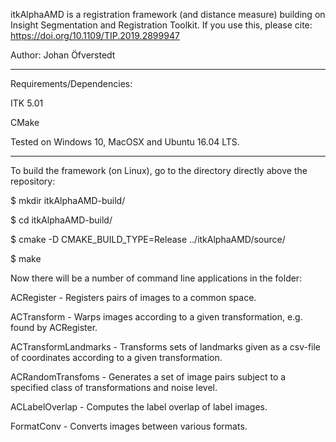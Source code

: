 
itkAlphaAMD is a registration framework (and distance measure) building on Insight Segmentation and Registration Toolkit.
If you use this, please cite: https://doi.org/10.1109/TIP.2019.2899947

Author: Johan Öfverstedt

- - -

Requirements/Dependencies:

ITK 5.01

CMake

Tested on Windows 10, MacOSX and Ubuntu 16.04 LTS.

- - -

To build the framework (on Linux), go to the directory directly above the repository:

$ mkdir itkAlphaAMD-build/

$ cd itkAlphaAMD-build/

$ cmake -D CMAKE_BUILD_TYPE=Release ../itkAlphaAMD/source/

$ make

Now there will be a number of command line applications in the folder:

ACRegister - Registers pairs of images to a common space.

ACTransform - Warps images according to a given transformation, e.g. found by ACRegister.

ACTransformLandmarks - Transforms sets of landmarks given as a csv-file of coordinates according to a given transformation.

ACRandomTransfoms - Generates a set of image pairs subject to a specified class of transformations and noise level.

ACLabelOverlap - Computes the label overlap of label images.

FormatConv - Converts images between various formats.



